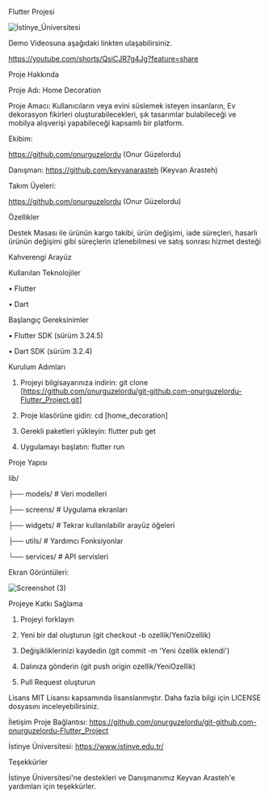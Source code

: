 Flutter Projesi

![İstinye_Üniversitesi](https://github.com/user-attachments/assets/e0a76c00-518d-441f-9df0-1de967fdf884)

Demo Videosuna aşağıdaki linkten ulaşabilirsiniz. 

https://youtube.com/shorts/QsiCJR7g4Jg?feature=share


Proje Hakkında

Proje Adı: Home Decoration

Proje Amacı: Kullanıcıların veya evini süslemek isteyen insanların, Ev dekorasyon fikirleri oluşturabilecekleri, şık tasarımlar bulabileceği ve mobilya alışverişi yapabileceği kapsamlı bir platform. 

Ekibim:

https://github.com/onurguzelordu (Onur Güzelordu)

Danışman:
https://github.com/keyvanarasteh (Keyvan Arasteh)

Takım Üyeleri:

https://github.com/onurguzelordu (Onur Güzelordu)

Özellikler

Destek Masası ile ürünün kargo takibi, ürün değişimi, iade süreçleri, hasarlı ürünün değişimi gibi süreçlerin izlenebilmesi ve satış sonrası hizmet desteği

Kahverengi Arayüz

Kullanılan Teknolojiler

• Flutter

• Dart

Başlangıç
Gereksinimler

• Flutter SDK (sürüm 3.24.5)

• Dart SDK (sürüm 3.2.4)

Kurulum Adımları

1. Projeyi bilgisayarınıza indirin:
git  clone [https://github.com/onurguzelordu/git-github.com-onurguzelordu-Flutter_Project.git]

2. Proje klasörüne gidin:
cd [home_decoration]

3. Gerekli paketleri yükleyin:
flutter  pub  get

4. Uygulamayı başlatın:
flutter  run

Proje Yapısı

lib/

├── models/ # Veri modelleri

├── screens/ # Uygulama ekranları

├── widgets/ # Tekrar kullanılabilir arayüz öğeleri

├── utils/ # Yardımcı Fonksiyonlar

└── services/ # API servisleri

Ekran Görüntüleri:


![Screenshot (3)](https://github.com/user-attachments/assets/59e59635-d837-478b-9bad-384dbc6845a3)





Projeye Katkı Sağlama

1. Projeyi forklayın

2. Yeni bir dal oluşturun (git checkout -b ozellik/YeniOzellik)

3. Değişikliklerinizi kaydedin (git commit -m 'Yeni özellik eklendi')

4. Dalınıza gönderin (git push origin ozellik/YeniOzellik)

5. Pull Request oluşturun

Lisans
MIT Lisansı kapsamında lisanslanmıştır. Daha fazla bilgi için LICENSE dosyasını inceleyebilirsiniz.

İletişim
Proje Bağlantısı: https://github.com/onurguzelordu/git-github.com-onurguzelordu-Flutter_Project

İstinye Üniversitesi: https://www.istinye.edu.tr/

Teşekkürler

İstinye Üniversitesi'ne destekleri ve Danışmanımız Keyvan Arasteh'e yardımları için teşekkürler.
